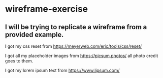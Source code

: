 # wireframe-exercise

## I will be trying to replicate a wireframe from a provided example.

I got my css reset from https://meyerweb.com/eric/tools/css/reset/

I got all my placeholder images from https://picsum.photos/ all photo credit goes to them. 

I got my lorem ipsum text from https://www.lipsum.com/